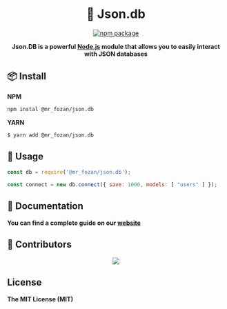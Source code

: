 <h1 align="center">📝 Json.db</h1>

<div align="center">

[![npm package](https://img.shields.io/npm/v/@mr_fozan/json.db?logo=npm&style=flat-square)](https://www.npmjs.org/package/@mr_fozan/json.db)

**Json.DB is a powerful [Node.js](https://npmjs.com) module that allows you to easily interact with JSON databases**

</div>

## 📦 Install

**NPM**
```sh
npm instal @mr_fozan/json.db
```
**YARN**

```sh
$ yarn add @mr_fozan/json.db
```

## 🚀 Usage

```js
const db = require('@mr_fozan/json.db');

const connect = new db.connect({ save: 1000, models: [ "users" ] });
```

## 📖  Documentation

**You can find a complete guide on our [website](https://fozan.gitbook.io/json.db/)**

## 👥 Contributors

<p align="center">
  <a href="https://github.com/Fozan-Developer/json.db/graphs/contributors">
    <img src="https://contrib.rocks/image?repo=Fozan-Developer/json.db" />
  </a>
</p>

## License

**The MIT License (MIT)**
